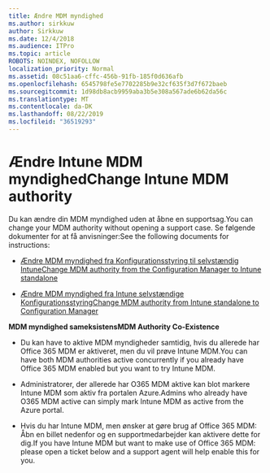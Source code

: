```yaml
---
title: Ændre MDM myndighed
ms.author: sirkkuw
author: Sirkkuw
ms.date: 12/4/2018
ms.audience: ITPro
ms.topic: article
ROBOTS: NOINDEX, NOFOLLOW
localization_priority: Normal
ms.assetid: 08c51aa6-cffc-456b-91fb-185f0d636afb
ms.openlocfilehash: 6545798fe5e7702285b9e32cf635f3d7f672baeb
ms.sourcegitcommit: 1d98db8acb9959aba3b5e308a567ade6b62da56c
ms.translationtype: MT
ms.contentlocale: da-DK
ms.lasthandoff: 08/22/2019
ms.locfileid: "36519293"
---
```

# <a name="change-intune-mdm-authority"></a><span data-ttu-id="4b492-102">Ændre Intune MDM myndighed</span><span class="sxs-lookup"><span data-stu-id="4b492-102">Change Intune MDM authority</span></span>

<span data-ttu-id="4b492-103">Du kan ændre din MDM myndighed uden at åbne en supportsag.</span><span class="sxs-lookup"><span data-stu-id="4b492-103">You can change your MDM authority without opening a support case.</span></span> <span data-ttu-id="4b492-104">Se følgende dokumenter for at få anvisninger:</span><span class="sxs-lookup"><span data-stu-id="4b492-104">See the following documents for instructions:</span></span>
  
- [<span data-ttu-id="4b492-105">Ændre MDM myndighed fra Konfigurationsstyring til selvstændig Intune</span><span class="sxs-lookup"><span data-stu-id="4b492-105">Change MDM authority from the Configuration Manager to Intune standalone</span></span>](https://docs.microsoft.com/sccm/mdm/deploy-use/migrate-change-mdm-authority)
    
- [<span data-ttu-id="4b492-106">Ændre MDM myndighed fra Intune selvstændige Konfigurationsstyring</span><span class="sxs-lookup"><span data-stu-id="4b492-106">Change MDM authority from Intune standalone to Configuration Manager</span></span>](https://docs.microsoft.com/sccm/mdm/deploy-use/change-mdm-authority)
    
 <span data-ttu-id="4b492-107">**MDM myndighed sameksistens**</span><span class="sxs-lookup"><span data-stu-id="4b492-107">**MDM Authority Co-Existence**</span></span>
  
- <span data-ttu-id="4b492-108">Du kan have to aktive MDM myndigheder samtidig, hvis du allerede har Office 365 MDM er aktiveret, men du vil prøve Intune MDM.</span><span class="sxs-lookup"><span data-stu-id="4b492-108">You can have both MDM authorities active concurrently if you already have Office 365 MDM enabled but you want to try Intune MDM.</span></span>
    
- <span data-ttu-id="4b492-109">Administratorer, der allerede har O365 MDM aktive kan blot markere Intune MDM som aktiv fra portalen Azure.</span><span class="sxs-lookup"><span data-stu-id="4b492-109">Admins who already have O365 MDM active can simply mark Intune MDM as active from the Azure portal.</span></span>
    
- <span data-ttu-id="4b492-110">Hvis du har Intune MDM, men ønsker at gøre brug af Office 365 MDM: Åbn en billet nedenfor og en supportmedarbejder kan aktivere dette for dig.</span><span class="sxs-lookup"><span data-stu-id="4b492-110">If you have Intune MDM but want to make use of Office 365 MDM: please open a ticket below and a support agent will help enable this for you.</span></span>
    


